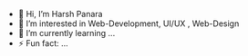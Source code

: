- 👋 Hi, I’m Harsh Panara
- 👀 I’m interested in Web-Development, UI/UX , Web-Design
- 🌱 I’m currently learning ...
- ⚡ Fun fact: ...

<!---
Harshp2405/Harshp2405 is a ✨ special ✨ repository because its `README.md` (this file) appears on your GitHub profile.
You can click the Preview link to take a look at your changes.
--->
